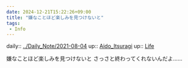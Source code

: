 ```yaml
---
date: 2024-12-21T15:22:26+09:00
title: "嫌なことほど楽しみを見つけないと"
tags:
 - Info
---
```


daily:: [../Daily_Note/2021-08-04](../Daily_Note/2021-08-04.md)
up:: [Aido_Itsuragi](../Bar/Novel/Nacaria/Aido_Itsuragi.md)
up:: [Life](../Bar/Novel/Chaos/Life.md)


嫌なことほど楽しみを見つけないと
さっさと終わってくれないんだよ……